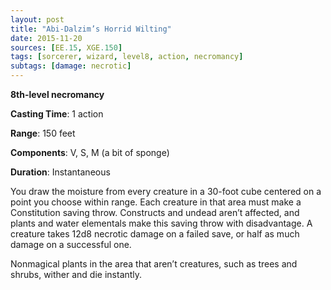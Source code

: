 ```yaml
---
layout: post
title: "Abi-Dalzim’s Horrid Wilting"
date: 2015-11-20
sources: [EE.15, XGE.150]
tags: [sorcerer, wizard, level8, action, necromancy]
subtags: [damage: necrotic]
---
```


**8th-level necromancy**

**Casting Time**: 1 action

**Range**: 150 feet

**Components**: V, S, M (a bit of sponge)

**Duration**: Instantaneous

You draw the moisture from every creature in a 30-foot cube centered on a point you choose within range. Each creature in that area must make a Constitution saving throw. Constructs and undead aren’t affected, and plants and water elementals make this saving throw with disadvantage. A creature takes 12d8 necrotic damage on a failed save, or half as much damage on a successful one.

Nonmagical plants in the area that aren’t creatures, such as trees and shrubs, wither and die instantly.
